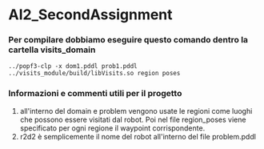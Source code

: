 # AI2_SecondAssignment

### Per compilare dobbiamo eseguire questo comando dentro la cartella visits_domain
```
../popf3-clp -x dom1.pddl prob1.pddl ../visits_module/build/libVisits.so region poses
```
### Informazioni e commenti utili per il progetto
1) all'interno del domain e problem vengono usate le regioni come luoghi che possono essere visitati dal robot. Poi nel file region_poses viene specificato per ogni regione il waypoint corrispondente.
2) r2d2 è semplicemente il nome del robot all'interno del file problem.pddl